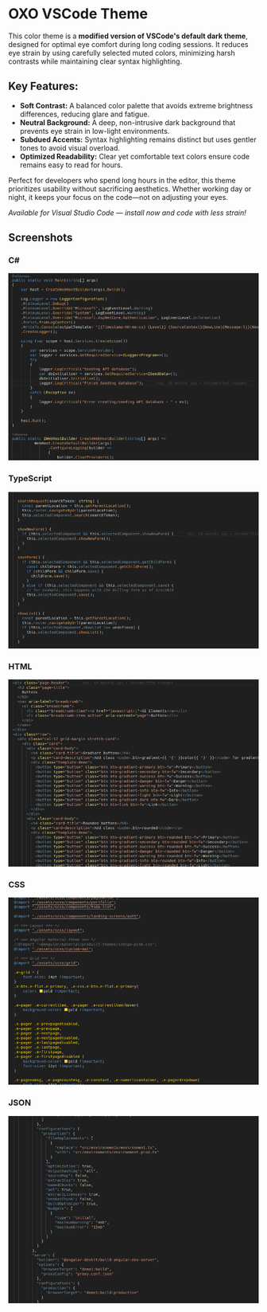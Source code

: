 # OXO VSCode Theme

This color theme is a **modified version of VSCode's default dark theme**, designed for optimal eye comfort during long coding sessions. It reduces eye strain by using carefully selected muted colors, minimizing harsh contrasts while maintaining clear syntax highlighting.  

## **Key Features:**  
- **Soft Contrast:** A balanced color palette that avoids extreme brightness differences, reducing glare and fatigue.  
- **Neutral Background:** A deep, non-intrusive dark background that prevents eye strain in low-light environments.  
- **Subdued Accents:** Syntax highlighting remains distinct but uses gentler tones to avoid visual overload.  
- **Optimized Readability:** Clear yet comfortable text colors ensure code remains easy to read for hours.  

Perfect for developers who spend long hours in the editor, this theme prioritizes usability without sacrificing aesthetics. Whether working day or night, it keeps your focus on the code—not on adjusting your eyes.  

*Available for Visual Studio Code — install now and code with less strain!*  

## Screenshots

### C#
![Screenshot C#](images/screenshot_csharp.png)

### TypeScript
![Screenshot TypeScript](images/screenshot_typescript.png)

### HTML
![Screenshot HTML](images/screenshot_html.png)

### CSS
![Screenshot CSS](images/screenshot_css.png)

### JSON
![Screenshot JSON](images/screenshot_json.png)